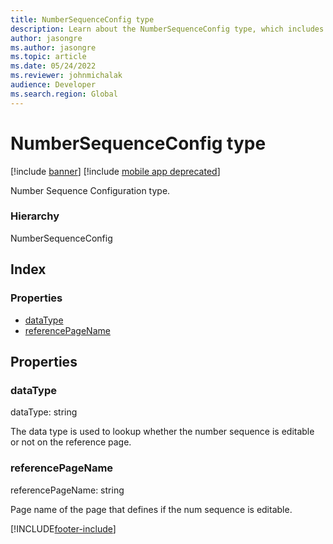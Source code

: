 ```yaml
---
title: NumberSequenceConfig type
description: Learn about the NumberSequenceConfig type, which includes the dataType and referencePageName properites with overviews for each property.
author: jasongre
ms.author: jasongre
ms.topic: article
ms.date: 05/24/2022
ms.reviewer: johnmichalak
audience: Developer
ms.search.region: Global
---
```


# NumberSequenceConfig type

[!include [banner](../../../../includes/banner.md)]
[!include [mobile app deprecated](../../../../includes/mobile-app-deprecation-banner.md)]

Number Sequence Configuration type.

### Hierarchy

NumberSequenceConfig <br>

## Index

### Properties

* [dataType](view-model-control-basecontrol-iinputcontrol-inumbersequenceconfig.md#datatype)
* [referencePageName](view-model-control-basecontrol-iinputcontrol-inumbersequenceconfig.md#referencepagename)

## Properties

### dataType

dataType: string

The data type is used to lookup whether the number sequence is editable or not on the reference page.


### referencePageName

referencePageName: string

Page name of the page that defines if the num sequence is editable.




[!INCLUDE[footer-include](../../../../../../includes/footer-banner.md)]
